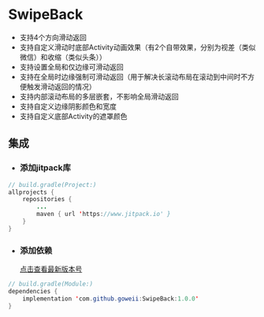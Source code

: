 # SwipeBack

- 支持4个方向滑动返回
- 支持自定义滑动时底部Activity动画效果（有2个自带效果，分别为视差（类似微信）和收缩（类似头条））
- 支持设置全局和仅边缘可滑动返回
- 支持在全局时边缘强制可滑动返回（用于解决长滚动布局在滚动到中间时不方便触发滑动返回的情况）
- 支持内部滚动布局的多层嵌套，不影响全局滑动返回
- 支持自定义边缘阴影颜色和宽度
- 支持自定义底部Activity的遮罩颜色



## 集成

- ### 添加jitpack库

```java
// build.gradle(Project:)
allprojects {
    repositories {
        ...
        maven { url 'https://www.jitpack.io' }
    }
}
```

- ### 添加依赖

  [点击查看最新版本号](https://github.com/goweii/SwipeBack/releases)

```java
// build.gradle(Module:)
dependencies {
    implementation 'com.github.goweii:SwipeBack:1.0.0'
}
```

## 